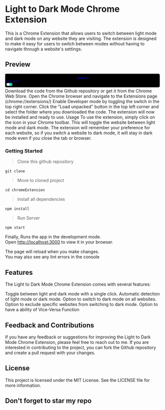 # Light to Dark Mode Chrome Extension
This is a Chrome Extension that allows users to switch between light mode and dark mode on any website they are visiting. The extension is designed to make it easy for users to switch between modes without having to navigate through a website's settings.


## Preview

![Alt text](ext.jpg)
Download the code from the Github repository or get it from the Chrome Web Store.
Open the Chrome browser and navigate to the Extensions page (chrome://extensions/)
Enable Developer mode by toggling the switch in the top right corner.
Click the "Load unpacked" button in the top left corner and select the folder where you downloaded the code.
The extension will now be installed and ready to use.
Usage
To use the extension, simply click on the icon in your Chrome toolbar. This will toggle the website between light mode and dark mode. The extension will remember your preference for each website, so if you switch a website to dark mode, it will stay in dark mode even if you close the tab or browser.

### Getting Started
> Clone this github repository
```
git clone  
 ```
> Move to cloned project
```
cd chromeExtension
 ```
> Install all dependencies
```
npm install
 ```
 > Run Server
```
npm start
 ```
Finally,
Runs the app in the development mode.\
Open [http://localhost:3000](http://localhost:3000) to view it in your browser.

The page will reload when you make changes.\
You may also see any lint errors in the console

## Features
The Light to Dark Mode Chrome Extension comes with several features:

Toggle between light and dark mode with a single click.
Automatic detection of light mode or dark mode.
Option to switch to dark mode on all websites.
Option to exclude specific websites from switching to dark mode.
Option to have a ability of Vice-Versa Function

## Feedback and Contributions
If you have any feedback or suggestions for improving the Light to Dark Mode Chrome Extension, please feel free to reach out to me. If you are interested in contributing to the project, you can fork the Github repository and create a pull request with your changes.

## License
This project is licensed under the MIT License. See the LICENSE file for more information.

## Don't forget to star my repo


